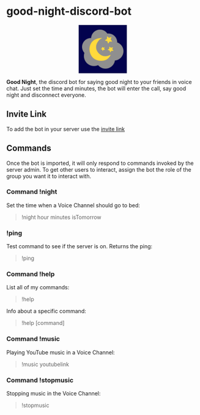 # good-night-discord-bot

<div style="display: flex; align-items: center; justify-content: center;">
	<img src="./assets/icon.png" width="25%"/>
</div>

**Good Night**, the discord bot for saying good night to your friends in voice chat.
Just set the time and minutes, the bot will enter the call, say good night and disconnect everyone.

## Invite Link
To add the bot in your server use the [invite link](https://discord.com/oauth2/authorize?client_id=825800662352396320&scope=bot&permissions=53611776)

## Commands
Once the bot is imported, it will only respond to commands invoked by the server admin.
To get other users to interact, assign the bot the role of the group you want it to interact with.

### Command !night
Set the time when a Voice Channel should go to bed:
> !night hour minutes isTomorrow

### !ping
Test command to see if the server is on. Returns the ping:
> !ping

### Command !help
List all of my commands:
> !help

Info about a specific command:
> !help [command]

### Command !music
Playing YouTube music in a Voice Channel:
> !music youtubelink

### Command !stopmusic
Stopping music in the Voice Channel:
> !stopmusic
